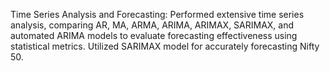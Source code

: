 Time Series Analysis and Forecasting: Performed extensive time series analysis, comparing AR, MA, ARMA, ARIMA, ARIMAX, SARIMAX, and automated ARIMA models to evaluate forecasting effectiveness using statistical metrics. Utilized SARIMAX model for accurately forecasting Nifty 50.
